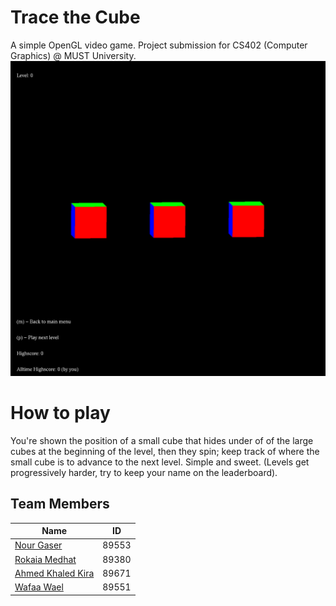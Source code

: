 # Trace the Cube
A simple OpenGL video game. Project submission for CS402 (Computer Graphics) @ MUST University.
![demo image](docs/img/demo.png)

# How to play
You're shown the position of a small cube that hides under of of the large cubes at the beginning of the level, then they spin; keep track of where the small cube is to advance to the next level. Simple and sweet. (Levels get progressively harder, try to keep your name on the leaderboard). 

## Team Members
| Name        | ID           |
| ------------- |:-------------:|
| [Nour Gaser](https://github.com/nourgaser)      | 89553      |
| [Rokaia Medhat](https://github.com/1Rooky)      | 89380      |
| [Ahmed Khaled Kira](https://github.com/ahm3dkira)      | 89671      |
| [Wafaa Wael](https://github.com/wafaawael)      | 89551      |
